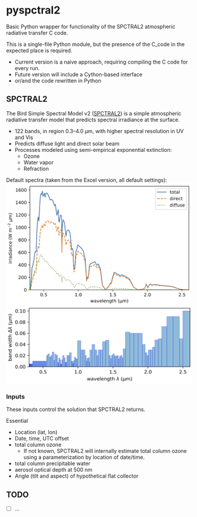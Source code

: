 # pyspctral2

Basic Python wrapper for functionality of the SPCTRAL2 atmospheric radiative transfer C code.

This is a single-file Python module, but the presence of the C_code in the expected place is required.

* Current version is a naive approach, requiring compiling the C code for every run.
* Future version will include a Cython-based interface
* or/and the code rewritten in Python

## SPCTRAL2

The Bird Simple Spectral Model v2 ([SPCTRAL2](http://rredc.nrel.gov/solar/models/spectral/))
is a simple atmospheric radiative transfer model that predicts spectral irradiance at the surface.

* 122 bands, in region 0.3&ndash;4.0 &mu;m, with higher spectral resolution in UV and Vis
* Predicts diffuse light and direct solar beam
* Processes modeled using semi-empirical exponential extinction:
  * Ozone
  * Water vapor
  * Refraction

Default spectra (taken from the Excel version, all default settings):
![SPCTRAL2 default spectrum](SPCTRAL2-default-spectrum.png)
![SPCTRAL2 bands](SPCTRAL2-approx-bandwidths.png)

### Inputs

These inputs control the solution that SPCTRAL2 returns.

Essential
* Location (lat, lon)
* Date, time, UTC offset
* total column ozone
  - If not known, SPCTRAL2 will internally estimate total column ozone using a parameterization by location of       date/time.
* total column precipitable water
* aerosol optical depth at 500 nm
* Angle (tilt and aspect) of hypothetical flat collector

## TODO

* [ ] ...
